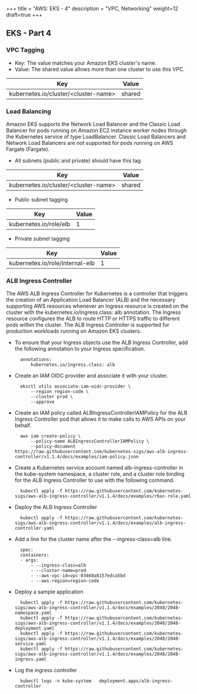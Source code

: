 +++
title = "AWS: EKS - 4"
description = "VPC, Networking"
weight=12
draft=true
+++


## EKS - Part 4

### VPC Tagging

* Key: The <cluster-name> value matches your Amazon EKS cluster's name.
* Value: The shared value allows more than one cluster to use this VPC.

Key	| Value
---|----
kubernetes.io/cluster/\<cluster-name\>| shared



### Load Balancing

Amazon EKS supports the Network Load Balancer and the Classic Load Balancer for pods running on Amazon EC2 instance worker nodes through the Kubernetes service of type LoadBalancer. Classic Load Balancers and Network Load Balancers are not supported for pods running on AWS Fargate (Fargate).

* All subnets (public and private) should have this tag.

Key	| Value
---|----
kubernetes.io/cluster/\<cluster-name\>| shared




* Public subnet tagging

Key	| Value
---|----
kubernetes.io/role/elb| 1

* Private subnet tagging


Key	| Value
---|----
kubernetes.io/role/internal-elb| 1



### ALB Ingress Controller


The AWS ALB Ingress Controller for Kubernetes is a controller that triggers the creation of an Application Load Balancer (ALB) and the necessary supporting AWS resources whenever an Ingress resource is created on the cluster with the kubernetes.io/ingress.class: alb annotation. The Ingress resource configures the ALB to route HTTP or HTTPS traffic to different pods within the cluster. The ALB Ingress Controller is supported for production workloads running on Amazon EKS clusters.


* To ensure that your Ingress objects use the ALB Ingress Controller, add the following annotation to your Ingress specification. 

        annotations:
            kubernetes.io/ingress.class: alb


* Create an IAM OIDC provider and associate it with your cluster. 

        
        
        eksctl utils associate-iam-oidc-provider \
            --region region-code \
            --cluster prod \
            --approve

* Create an IAM policy called ALBIngressControllerIAMPolicy for the ALB Ingress Controller pod that allows it to make calls to AWS APIs on your behalf. 

        aws iam create-policy \
            --policy-name ALBIngressControllerIAMPolicy \
            --policy-document https://raw.githubusercontent.com/kubernetes-sigs/aws-alb-ingress-controller/v1.1.4/docs/examples/iam-policy.json


* Create a Kubernetes service account named alb-ingress-controller in the kube-system namespace, a cluster role, and a cluster role binding for the ALB Ingress Controller to use with the following command.

        kubectl apply -f https://raw.githubusercontent.com/kubernetes-sigs/aws-alb-ingress-controller/v1.1.4/docs/examples/rbac-role.yaml



* Deploy the ALB Ingress Controller 
  
        kubectl apply -f https://raw.githubusercontent.com/kubernetes-sigs/aws-alb-ingress-controller/v1.1.4/docs/examples/alb-ingress-controller.yaml


* Add a line for the cluster name after the --ingress-class=alb line.
  
        spec:
        containers:
        - args:
            - --ingress-class=alb
            - --cluster-name=prod
            - --aws-vpc-id=vpc-03468a8157edca5bd
            - --aws-region=region-code

* Deploy a sample application

        kubectl apply -f https://raw.githubusercontent.com/kubernetes-sigs/aws-alb-ingress-controller/v1.1.4/docs/examples/2048/2048-namespace.yaml
        kubectl apply -f https://raw.githubusercontent.com/kubernetes-sigs/aws-alb-ingress-controller/v1.1.4/docs/examples/2048/2048-deployment.yaml
        kubectl apply -f https://raw.githubusercontent.com/kubernetes-sigs/aws-alb-ingress-controller/v1.1.4/docs/examples/2048/2048-service.yaml
        kubectl apply -f https://raw.githubusercontent.com/kubernetes-sigs/aws-alb-ingress-controller/v1.1.4/docs/examples/2048/2048-ingress.yaml


* Log the ingress controller

        kubectl logs -n kube-system   deployment.apps/alb-ingress-controller


